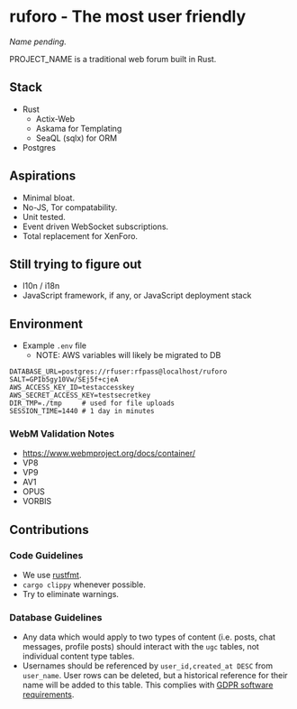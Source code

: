 # ruforo - The most user friendly
_Name pending._

PROJECT_NAME is a traditional web forum built in Rust.

## Stack
 - Rust
   - Actix-Web
   - Askama for Templating
   - SeaQL (sqlx) for ORM
 - Postgres

## Aspirations
 - Minimal bloat.
 - No-JS, Tor compatability.
 - Unit tested.
 - Event driven WebSocket subscriptions.
 - Total replacement for XenForo.

## Still trying to figure out
 - l10n / i18n
 - JavaScript framework, if any, or JavaScript deployment stack

## Environment
 - Example `.env` file
	 + NOTE: AWS variables will likely be migrated to DB
```
DATABASE_URL=postgres://rfuser:rfpass@localhost/ruforo
SALT=GPIb5gy10Vw/SEj5f+cjeA
AWS_ACCESS_KEY_ID=testaccesskey
AWS_SECRET_ACCESS_KEY=testsecretkey
DIR_TMP=./tmp     # used for file uploads
SESSION_TIME=1440 # 1 day in minutes
```

### WebM Validation Notes
 - https://www.webmproject.org/docs/container/
 - VP8
 - VP9
 - AV1
 - OPUS
 - VORBIS

## Contributions
### Code Guidelines
 - We use [rustfmt](https://github.com/rust-lang/rustfmt).
 - `cargo clippy` whenever possible.
 - Try to eliminate warnings.

### Database Guidelines
 - Any data which would apply to two types of content (i.e. posts, chat messages, profile posts) should interact with the `ugc` tables, not individual content type tables.
 - Usernames should be referenced by `user_id,created_at DESC` from `user_name`. User rows can be deleted, but a historical reference for their name will be added to this table. This complies with [GDPR software requirements](https://gdpr.eu/right-to-be-forgotten).
